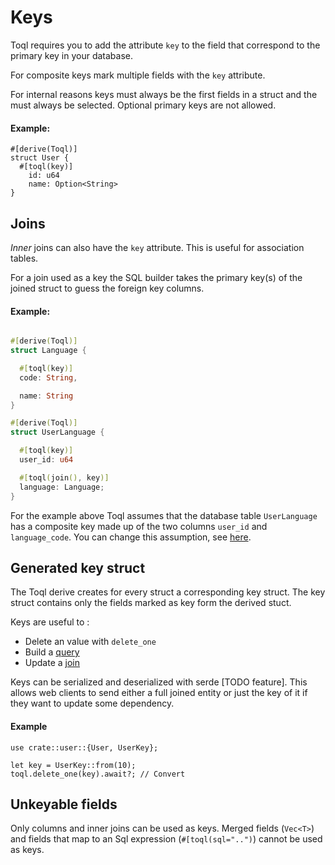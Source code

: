 # Keys
Toql requires you to add the attribute `key` to the field that correspond to the primary key in your database.

For composite keys mark multiple fields with the `key` attribute.

For internal reasons keys must always be the first fields in a struct and the must always be selected. Optional primary keys are not allowed.

#### Example:
```struct
#[derive(Toql)]
struct User {
  #[toql(key)]
	id: u64
	name: Option<String>
}
```


## Joins
*Inner* joins can also have the `key` attribute. This is useful for association tables.

For a join used as a key the SQL builder takes the primary key(s) of the joined struct to guess the foreign key columns.

#### Example:
```rust

#[derive(Toql)]
struct Language {

  #[toql(key)] 
  code: String,

  name: String
}

#[derive(Toql)]
struct UserLanguage {

  #[toql(key)] 
  user_id: u64

  #[toql(join(), key)]  
  language: Language; 
}
```
For the example above Toql assumes that the database table `UserLanguage`  has a composite key made up of the two columns `user_id` and `language_code`. You can change this assumption, see [here](4-derive/4-joins.md).

## Generated key struct
The Toql derive creates for every struct a corresponding key struct. The key struct contains only the fields marked as key form the derived stuct.

Keys are useful to :
  - Delete an value with `delete_one`
  - Build a [query](3-api/2-load.md) 
  - Update a [join](4-derive/4-joins.md)

Keys can be serialized and deserialized with serde [TODO feature].
This allows web clients to send either a full joined entity or just the key of it 
if they want to update some dependency.




#### Example
```
use crate::user::{User, UserKey};

let key = UserKey::from(10);
toql.delete_one(key).await?; // Convert 
```

## Unkeyable fields
Only columns and inner joins can be used as keys. Merged fields (`Vec<T>`) and fields that map to an Sql expression (`#[toql(sql="..")`) cannot be used as keys.
